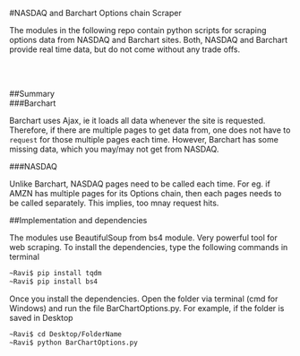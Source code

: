 #NASDAQ and Barchart Options chain Scraper

The modules in the following repo contain python scripts for scraping options data from
NASDAQ and Barchart sites. Both, NASDAQ and Barchart provide real time data, but do not come without any trade offs.

<p>
<br>
<br>

##Summary
<br>
###Barchart

Barchart uses Ajax, ie it loads all data whenever the site is requested. Therefore, if there are multiple pages to get data from,
one does not have to `request` for those multiple pages each time. However, Barchart has some missing data, which you may/may not
get from NASDAQ.

###NASDAQ
<p>
Unlike Barchart, NASDAQ pages need to be called each time. For eg. if AMZN has multiple pages for its Options chain, then each pages
needs to be called separately. This implies, too mnay request hits.

##Implementation and dependencies

The modules use BeautifulSoup from bs4 module. Very powerful tool for web scraping. To install the dependencies, type the following
commands in terminal

```bash
~Ravi$ pip install tqdm
~Ravi$ pip install bs4
```
Once you install the dependencies. Open the folder via terminal (cmd for Windows) and run the file BarChartOptions.py. For example, if the folder is saved in Desktop

```bash
~Ravi$ cd Desktop/FolderName
~Ravi$ python BarChartOptions.py
```
